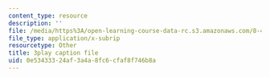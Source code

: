 ```yaml
---
content_type: resource
description: ''
file: /media/https%3A/open-learning-course-data-rc.s3.amazonaws.com/8-422-atomic-and-optical-physics-ii-spring-2013/0e53433324af3a4a8fc6cfaf8f746b8a_Ih01TfuEfqU.srt
file_type: application/x-subrip
resourcetype: Other
title: 3play caption file
uid: 0e534333-24af-3a4a-8fc6-cfaf8f746b8a
---
```

